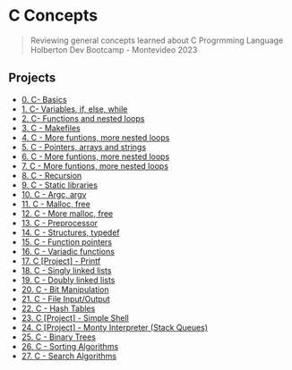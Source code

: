 # C Concepts
> Reviewing general concepts learned about C Progrmming Language
Holberton Dev Bootcamp - Montevideo 2023
## Projects
- [0. C- Basics](/C/0.basics/)
- [1. C- Variables, if, else, while](/C/1.variables_if_else_while/)
- [2. C- Functions and nested loops](/C/2.functions_nested_loops/)
- [3. C - Makefiles](/C/3.makefiles/)
- [4. C - More funtions, more nested loops](/C/4.more_functions_nested_loops/)
- [5. C - Pointers, arrays and strings](/C/5.pointers_arrays_strings/)
- [6. C - More funtions, more nested loops](/C/6.more_pointers_arrays_strings/)
- [7. C - More funtions, more nested loops](/C/7.even_more_pointers_arrays_strings/)
- [8. C - Recursion](/C/8.recursion/)
- [9. C - Static libraries](/C/9.static_libraries/)
- [10. C - Argc, argv](/C/10.argc_argv/)
- [11. C - Malloc, free](/C/11.malloc_free/)
- [12. C - More malloc, free](/C/12.more_malloc_free/)
- [13. C - Preprocessor](/C/13.preprocessor/)
- [14. C - Structures, typedef](/C/14.structures/)
- [15. C - Function pointers](/C/15.function_pointers/)
- [16. C - Variadic functions](/C/16.variadic_functions/)
- [17. C [Project] - Printf](https://github.com/cristian-encalada/holbertonschool-printf)
- [18. C - Singly linked lists](/C/18.Singly_linked_lists/)
- [19. C - Doubly linked lists](/C/19.%20doubly_linked_lists/)
- [20. C - Bit Manipulation](/C/20.bit_manipulation/)
- [21. C - File Input/Output](/C/21.hash_tables/)
- [22. C - Hash Tables](/C/22.file_IO/)
- [23. C [Project] - Simple Shell](https://github.com/Hiojam/holbertonschool-simple_shell)
- [24. C [Project] - Monty Interpreter (Stack Queues)](https://github.com/cristian-encalada/holbertonschool-monty)
- [25. C - Binary Trees](/C/25.binary_trees/)
- [26. C - Sorting Algorithms](/C/26.sorting_algorithms/)
- [27. C - Search Algorithms](/C/27.search_algorithms/)